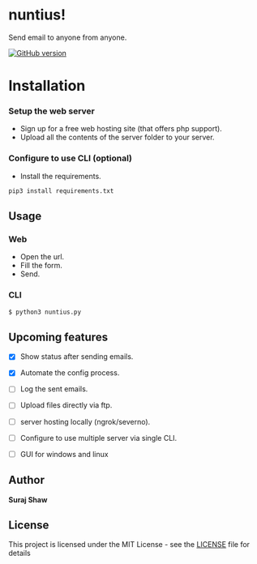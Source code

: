 # nuntius!

Send email to anyone from anyone.

<a href="https://github.com/shawsuraj/nuntius/releases">
    <img title="GitHub version" src="https://img.shields.io/badge/Version-v2.0.2-brightgreen" >
</a>

# Installation

### Setup the web server
- Sign up for a free web hosting site (that offers php support).
- Upload all the contents of the server folder to your server.

### Configure to use CLI (optional)
- Install the requirements.
```bash
pip3 install requirements.txt
```

## Usage
### Web
- Open the url.
- Fill the form.
- Send.

### CLI
```bash
$ python3 nuntius.py
```

## Upcoming features
- [x] Show status after sending emails.
- [x] Automate the config process.
- [ ] Log the sent emails.
- [ ] Upload files directly via ftp.
- [ ] server hosting locally (ngrok/severno).
- [ ] Configure to use multiple server via single CLI.
- [ ] GUI for windows and linux


## Author

**Suraj Shaw**

## License

This project is licensed under the MIT License - see the [LICENSE](LICENSE.md) file for details
